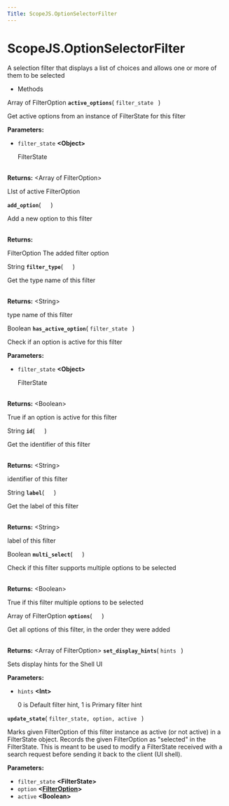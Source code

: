 ```yaml
---
Title: ScopeJS.OptionSelectorFilter
---
```


# ScopeJS.OptionSelectorFilter

<p>A selection filter that displays a list of choices and allows one or more of them to be selected</p>
<ul>
<li>Methods</li>
</ul>
<div>
Array of FilterOption <strong class="name"><code>active_options</code></strong>( <code>filter_state </code> ) 
<br>
<p>Get active options from an instance of FilterState for this filter</p>
<strong>Parameters:</strong>
<ul class="params">
<li>
<code>filter_state</code> <strong>&lt;Object&gt;</strong>
<p>FilterState</p>
</li>
</ul>
<br><strong>Returns:</strong> &lt;Array of FilterOption&gt; <p>LIst of active FilterOption</p>
<strong class="name"><code>add_option</code></strong>( <code>  </code> ) 
<br>
<p>Add a new option to this filter</p>
<br><strong>Returns:</strong> <p>FilterOption The added filter option</p>
String <strong class="name"><code>filter_type</code></strong>( <code>  </code> ) 
<br>
<p>Get the type name of this filter</p>
<br><strong>Returns:</strong> &lt;String&gt; <p>type name of this filter</p>
Boolean <strong class="name"><code>has_active_option</code></strong>( <code>filter_state </code> ) 
<br>
<p>Check if an option is active for this filter</p>
<strong>Parameters:</strong>
<ul class="params">
<li>
<code>filter_state</code> <strong>&lt;Object&gt;</strong>
<p>FilterState</p>
</li>
</ul>
<br><strong>Returns:</strong> &lt;Boolean&gt; <p>True if an option is active for this filter</p>
String <strong class="name"><code>id</code></strong>( <code>  </code> ) 
<br>
<p>Get the identifier of this filter</p>
<br><strong>Returns:</strong> &lt;String&gt; <p>identifier of this filter</p>
String <strong class="name"><code>label</code></strong>( <code>  </code> ) 
<br>
<p>Get the label of this filter</p>
<br><strong>Returns:</strong> &lt;String&gt; <p>label of this filter</p>
Boolean <strong class="name"><code>multi_select</code></strong>( <code>  </code> ) 
<br>
<p>Check if this filter supports multiple options to be selected</p>
<br><strong>Returns:</strong> &lt;Boolean&gt; <p>True if this filter multiple options to be selected</p>
Array of FilterOption <strong class="name"><code>options</code></strong>( <code>  </code> ) 
<br>
<p>Get all options of this filter, in the order they were added</p>
<br><strong>Returns:</strong> &lt;Array of FilterOption&gt; 
<strong class="name"><code>set_display_hints</code></strong>( <code>hints </code> ) 
<br>
<p>Sets display hints for the Shell UI</p>
<strong>Parameters:</strong>
<ul class="params">
<li>
<code>hints</code> <strong>&lt;Int&gt;</strong>
<p>0 is Default filter hint, 1 is Primary filter hint</p>
</li>
</ul>
<strong class="name"><code>update_state</code></strong>( <code>filter_state, option, active </code> ) 
<br>
<p>Marks given FilterOption of this filter instance as active (or not active) in a FilterState object.
Records the given FilterOption as &quot;selected&quot; in the FilterState. This is meant to be used to modify a FilterState received with a search request before sending it back to the client (UI shell).</p>
<strong>Parameters:</strong>
<ul class="params">
<li>
<code>filter_state</code> <strong>&lt;FilterState&gt;</strong>
</li>
<li>
<code>option</code> <strong>&lt;<a href="ScopeJS.FilterOption.md">FilterOption</a>&gt;</strong>
</li>
<li>
<code>active</code> <strong>&lt;Boolean&gt;</strong>
</li>
</ul>
